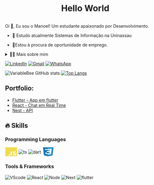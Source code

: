 <!--título-->
<div id="user-content-toc">
  <ul align="center">
    <summary><h1 style="display: inline-block">Hello World</h1></summary>
</div>

<!-- Presentation -->
<p>
  Oi 👋, Eu sou o Manoel! Um estudante apaixonado por Desenvolvimento.

  - 🌱 Estudo atualmente Sistemas de Informação na Uninassau  

  - 🔭Estou à procura de oportunidade de emprego.
</p>

<!-- Dropdown -->
<details>
  <summary>👨‍💻 Mais sobre mim </summary>

  - 💬 Sou um desenvolvedor focado em Front End com pouco mais de 1 ano de experiência, especializado em trazer soluções que priorizam um código limpo e a escalabilidade do projeto, com um ótimo SEO. Já atuei em diversos projetos, incluindo internacionalização de sites, melhoria de SEO, disparos em massa, sistemas de gestão de empresas e sistemas financeiros.
        Durante minha trajetória, fui responsável pelo desenvolvimento frontend completo de e-commerce, garantindo uma experiência de usuário de alta qualidade. Desenvolvi soluções low-code, criei layouts intuitivos que aumentaram a usabilidade e fidelidade dos clientes e contribuí com ideias inovadoras em reuniões de equipe. Minha experiência inclui revisão de código e implementação de melhores práticas,           princípios e melhorias de desempenho.

Estou sempre em busca de inovação e aprendizado constante, acompanhando tudo o que acontece no mundo da tecnologi

  - ⚡ Tenho pouco mais de 1 ano de experiência e já atuei tanto no front-end como no back-end , utilizando React, Next , HTML/CSS3, Nest e atualmente estou estudando Flutter.

</details>

<!-- Links -->
[![LinkedIn](https://img.shields.io/badge/LinkedIn-0077B5?style=for-the-badge&logo=linkedin&logoColor=white)](https://www.linkedin.com/in/manoeliranilson/)
[![Gmail](https://img.shields.io/badge/Gmail-D14836?style=for-the-badge&logo=gmail&logoColor=white)](manoelvieirafilho0@gmail.com)
[![WhatsApp](https://img.shields.io/badge/WhatsApp-25D366?style=for-the-badge&logo=whatsapp&logoColor=white)](88996685478)


<!-- GithubStats -->
![VariableBee GitHub stats](https://github-readme-stats.vercel.app/api?username=manoel-iranilson&show_icons=true&theme=gotham)
[![Top Langs](https://github-readme-stats.vercel.app/api/top-langs/?username=manoel-iranilson&show_icons=true&theme=gotham)](https://github.com/anuraghazra/github-readme-stats)

<!-- Portfolio -->
## Portfolio:
- [Flutter - App em flutter](https://github.com/Manoel-iranilson/flutter-football)
- [React - Chat em Real Time](https://github.com/Manoel-iranilson/Chat-React)
- [Nest - API](https://github.com/Manoel-iranilson/api-football)


## 🔥 Skills
<!-- Skills: Programming Languages -->
  <div style="flex-basis: 48%;">
    <h3>Programming Languages</h3>
    <img align="center" alt="Js" height="30" width="40" src="https://raw.githubusercontent.com/devicons/devicon/master/icons/javascript/javascript-plain.svg">
    <img align="center" alt="ts" height="30" width="40" src="https://cdn.jsdelivr.net/gh/devicons/devicon/icons/typescript/typescript-original.svg">
    <img align="center" alt="dart" height="30" width="40" src="https://cdn.jsdelivr.net/gh/devicons/devicon/icons/dart/dart-original.svg">
    <img align="center" alt="CSS" height="30" width="40" src="https://raw.githubusercontent.com/devicons/devicon/master/icons/css3/css3-original.svg">
    
    
  </div>
  
  <!-- Skills: Tools & Frameworks -->
  <div style="flex-basis: 48%;">
    <h3>Tools & Frameworks</h3>
    <img align="center" alt="VScode" height="30" width="40" src="https://cdn.jsdelivr.net/gh/devicons/devicon/icons/vscode/vscode-original.svg">
    <img align="center" alt="React" height="30" width="40" src="https://cdn.jsdelivr.net/gh/devicons/devicon/icons/react/react-original.svg">
    <img align="center" alt="Node" height="30" width="40" src="https://cdn.jsdelivr.net/gh/devicons/devicon/icons/nodejs/nodejs-original.svg">
    <img align="center" alt="Next" height="30" width="40" src="https://cdn.jsdelivr.net/gh/devicons/devicon/icons/nextjs/nextjs-original.svg">
    <img align="center" alt="flutter" height="30" width="40" src="https://cdn.jsdelivr.net/gh/devicons/devicon/icons/flutter/flutter-original.svg">
  </div>
  
